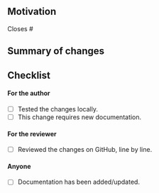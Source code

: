 ## Motivation
<!-- Which is the issue you are closing with this PR -->
<!-- Example: Closes #22 (22 is the numeric id of the issue you are closing) -->
Closes #

## Summary of changes
<!-- Describe the changes you are making -->

## Checklist
#### For the author
- [ ] Tested the changes locally.
- [ ] This change requires new documentation.

#### For the reviewer
- [ ] Reviewed the changes on GitHub, line by line.

#### Anyone
- [ ] Documentation has been added/updated.
